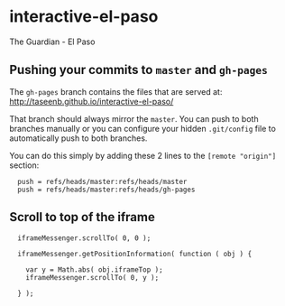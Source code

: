 # interactive-el-paso
The Guardian - El Paso


## Pushing your commits to `master` and `gh-pages`

The `gh-pages` branch contains the files that are served at: http://taseenb.github.io/interactive-el-paso/

That branch should always mirror the `master`. You can push to both branches manually or you can configure your hidden `.git/config` file to automatically push to both branches.

You can do this simply by adding these 2 lines to the `[remote "origin"]` section:

```
  push = refs/heads/master:refs/heads/master
  push = refs/heads/master:refs/heads/gh-pages
```

## Scroll to top of the iframe

```
  iframeMessenger.scrollTo( 0, 0 );
  
  iframeMessenger.getPositionInformation( function ( obj ) {
  
    var y = Math.abs( obj.iframeTop );
    iframeMessenger.scrollTo( 0, y );
    
  } );
      
```